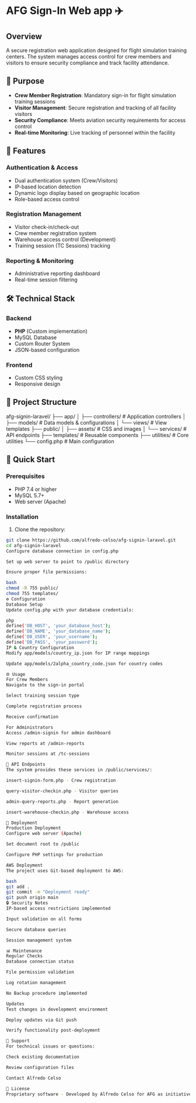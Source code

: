 # AFG Sign-In Web app ✈️

## Overview
A secure registration web application designed for flight simulation training centers. The system manages access control for crew members and visitors to ensure security compliance and track facility attendance.

## 🎯 Purpose
- **Crew Member Registration**: Mandatory sign-in for flight simulation training sessions
- **Visitor Management**: Secure registration and tracking of all facility visitors
- **Security Compliance**: Meets aviation security requirements for access control
- **Real-time Monitoring**: Live tracking of personnel within the facility

## 🚀 Features

### Authentication & Access
- Dual authentication system (Crew/Visitors)
- IP-based location detection
- Dynamic logo display based on geographic location
- Role-based access control

### Registration Management
- Visitor check-in/check-out
- Crew member registration system
- Warehouse access control (Development)
- Training session (TC Sessions) tracking

### Reporting & Monitoring
- Administrative reporting dashboard
- Real-time session filtering

## 🛠️ Technical Stack

### Backend
- **PHP** (Custom implementation)
- MySQL Database
- Custom Router System
- JSON-based configuration

### Frontend
- Custom CSS styling
- Responsive design

## 📁 Project Structure
afg-signin-laravel/
├── app/
│ ├── controllers/ # Application controllers
│ ├── models/ # Data models & configurations
│ └── views/ # View templates
├── public/
│ ├── assets/ # CSS and images
│ └── services/ # API endpoints
├── templates/ # Reusable components
├── utilities/ # Core utilities
└── config.php # Main configuration


## 🚦 Quick Start

### Prerequisites
- PHP 7.4 or higher
- MySQL 5.7+
- Web server (Apache)

### Installation
1. Clone the repository:
```bash
git clone https://github.com/alfredo-celso/afg-signin-laravel.git
cd afg-signin-laravel
Configure database connection in config.php

Set up web server to point to /public directory

Ensure proper file permissions:

bash
chmod -R 755 public/
chmod 755 templates/
⚙️ Configuration
Database Setup
Update config.php with your database credentials:

php
define('DB_HOST', 'your_database_host');
define('DB_NAME', 'your_database_name');
define('DB_USER', 'your_username');
define('DB_PASS', 'your_password');
IP & Country Configuration
Modify app/models/country_ip.json for IP range mappings

Update app/models/2alpha_country_code.json for country codes

🌐 Usage
For Crew Members
Navigate to the sign-in portal

Select training session type

Complete registration process

Receive confirmation

For Administrators
Access /admin-signin for admin dashboard

View reports at /admin-reports

Monitor sessions at /tc-sessions

🔧 API Endpoints
The system provides these services in /public/services/:

insert-signin-form.php - Crew registration

query-visitor-checkin.php - Visitor queries

admin-query-reports.php - Report generation

insert-warehouse-checkin.php - Warehouse access

🚀 Deployment
Production Deployment
Configure web server (Apache)

Set document root to /public

Configure PHP settings for production

AWS Deployment
The project uses Git-based deployment to AWS:

bash
git add .
git commit -m "Deployment ready"
git push origin main
🔒 Security Notes
IP-based access restrictions implemented

Input validation on all forms

Secure database queries

Session management system

📊 Maintenance
Regular Checks
Database connection status

File permission validation

Log rotation management

No Backup procedure implemented

Updates
Test changes in development environment

Deploy updates via Git push

Verify functionality post-deployment

🤝 Support
For technical issues or questions:

Check existing documentation

Review configuration files

Contact Alfredo Celso

📄 License
Proprietary software - Developed by Alfredo Celso for AFG as initiative to be greener.
